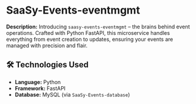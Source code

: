 # SaaSy-Events-eventmgmt

**Description:**
Introducing `saasy-events-eventmgmt` – the brains behind event operations. Crafted with Python FastAPI, this microservice handles everything from event creation to updates, ensuring your events are managed with precision and flair.

## 🛠️ Technologies Used
- **Language:** Python
- **Framework:** FastAPI
- **Database:** MySQL (via `SaaSy-Events-database`)

